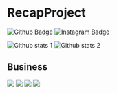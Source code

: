 # RecapProject
[![Github Badge](https://img.shields.io/badge/-Github-000?style=quare&labelColor=000&logo=Github&logoColor=white&link=link)](https://github.com/mrm65/) 
[![Instagram Badge](https://img.shields.io/badge/-Instagram-C13584?style=flat-quare&labelColor=C13584&logo=instagram&logoColor=white&link=link)](https://www.instagram.com/mhmmed_inan)


![Github stats 1](https://github-readme-stats.vercel.app/api?username=mrm65&show_icons=true&theme=gradient) 
![Github stats 2](https://github-readme-stats.vercel.app/api?username=mrm65&show_icons=true&theme=radical)

<p><h2>Business</h2></p>
<img src="https://github.com/mrm65/RecapProject/blob/master/b1.JPG" width="auto">
<img src="https://github.com/mrm65/RecapProject/blob/master/b2.JPG" width="auto">
<img src="https://github.com/mrm65/RecapProject/blob/master/b3.JPG" width="auto">
<img src="https://github.com/mrm65/RecapProject/blob/master/b4.JPG" width="auto">

